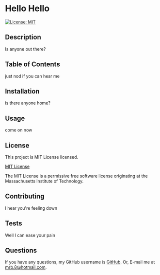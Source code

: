# Hello Hello

  [![License: MIT](https://img.shields.io/badge/License-MIT-yellow.svg)](https://opensource.org/licenses/MIT)

  ## Description
  Is anyone out there?

  ## Table of Contents
  just nod if you can hear me

  ## Installation
  is there anyone home?

  ## Usage
  come on now

  ## License
  This project is MIT License licensed.
  
  [MIT License](https://opensource.org/licenses/MIT)

  The MIT License is a permissive free software license originating at the Massachusetts Institute of Technology.

  ## Contributing
  I hear you're feeling down

  ## Tests
  Well I can ease your pain

  ## Questions
  If you have any questions, my GitHub username is [GitHub](https://github.com/MarkRBishop). Or, E-mail me at mrb.8@hotmail.com.
